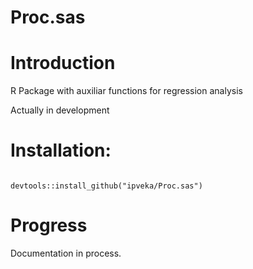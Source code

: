 
# Proc.sas

# Introduction

R Package with auxiliar functions for regression analysis

Actually in development

# Installation:

``` {r}

devtools::install_github("ipveka/Proc.sas")

```

# Progress

Documentation in process.
